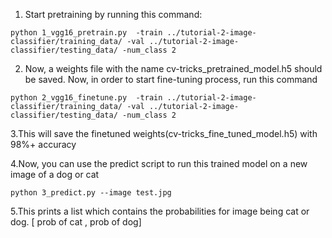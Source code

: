 1. Start pretraining by running this command:
```
python 1_vgg16_pretrain.py  -train ../tutorial-2-image-classifier/training_data/ -val ../tutorial-2-image-classifier/testing_data/ -num_class 2
```

2. Now, a weights file with the name cv-tricks_pretrained_model.h5 should be saved. Now, in order to start fine-tuning process, run this command
```
python 2_vgg16_finetune.py  -train ../tutorial-2-image-classifier/training_data/ -val ../tutorial-2-image-classifier/testing_data/ -num_class 2
```
3.This will save the finetuned weights(cv-tricks_fine_tuned_model.h5) with 98%+ accuracy

4.Now, you can use the predict script to run this trained model on a new image of a dog or cat
```
python 3_predict.py --image test.jpg
```
5.This prints a list which contains the probabilities for image being cat or dog.
[ prob of cat  , prob of dog]
